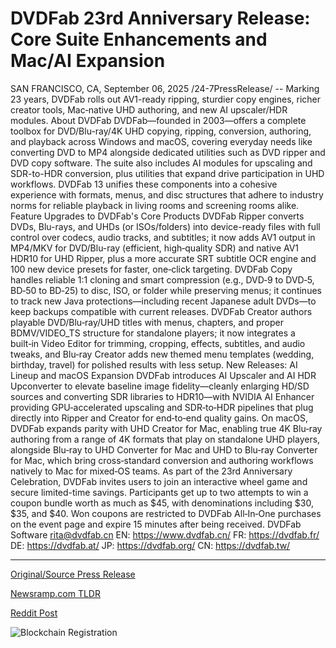 # DVDFab 23rd Anniversary Release: Core Suite Enhancements and Mac/AI Expansion

SAN FRANCISCO, CA, September 06, 2025 /24-7PressRelease/ -- Marking 23 years, DVDFab rolls out AV1-ready ripping, sturdier copy engines, richer creator tools, Mac‑native UHD authoring, and new AI upscaler/HDR modules.  About DVDFab  DVDFab—founded in 2003—offers a complete toolbox for DVD/Blu-ray/4K UHD copying, ripping, conversion, authoring, and playback across Windows and macOS, covering everyday needs like converting DVD to MP4 alongside dedicated utilities such as DVD ripper and DVD copy software. The suite also includes AI modules for upscaling and SDR-to-HDR conversion, plus utilities that expand drive participation in UHD workflows. DVDFab 13 unifies these components into a cohesive experience with formats, menus, and disc structures that adhere to industry norms for reliable playback in living rooms and screening rooms alike.  Feature Upgrades to DVDFab's Core Products  DVDFab Ripper converts DVDs, Blu-rays, and UHDs (or ISOs/folders) into device-ready files with full control over codecs, audio tracks, and subtitles; it now adds AV1 output in MP4/MKV for DVD/Blu-ray (efficient, high‑quality SDR) and native AV1 HDR10 for UHD Ripper, plus a more accurate SRT subtitle OCR engine and 100 new device presets for faster, one‑click targeting.   DVDFab Copy handles reliable 1:1 cloning and smart compression (e.g., DVD‑9 to DVD‑5, BD‑50 to BD‑25) to disc, ISO, or folder while preserving menus; it continues to track new Java protections—including recent Japanese adult DVDs—to keep backups compatible with current releases.   DVDFab Creator authors playable DVD/Blu‑ray/UHD titles with menus, chapters, and proper BDMV/VIDEO_TS structure for standalone players; it now integrates a built‑in Video Editor for trimming, cropping, effects, subtitles, and audio tweaks, and Blu‑ray Creator adds new themed menu templates (wedding, birthday, travel) for polished results with less setup.  New Releases: AI Lineup and macOS Expansion  DVDFab introduces AI Upscaler and AI HDR Upconverter to elevate baseline image fidelity—cleanly enlarging HD/SD sources and converting SDR libraries to HDR10—with NVIDIA AI Enhancer providing GPU‑accelerated upscaling and SDR‑to‑HDR pipelines that plug directly into Ripper and Creator for end‑to‑end quality gains.   On macOS, DVDFab expands parity with UHD Creator for Mac, enabling true 4K Blu‑ray authoring from a range of 4K formats that play on standalone UHD players, alongside Blu‑ray to UHD Converter for Mac and UHD to Blu‑ray Converter for Mac, which bring cross‑standard conversion and authoring workflows natively to Mac for mixed‑OS teams.  As part of the 23rd Anniversary Celebration, DVDFab invites users to join an interactive wheel game and secure limited-time savings. Participants get up to two attempts to win a coupon bundle worth as much as $45, with denominations including $30, $35, and $40. Won coupons are restricted to DVDFab All‑In‑One purchases on the event page and expire 15 minutes after being received.  DVDFab Software rita@dvdfab.cn EN: https://www.dvdfab.cn/ FR: https://dvdfab.fr/ DE: https://dvdfab.at/ JP: https://dvdfab.org/ CN: https://dvdfab.tw/ 

---

[Original/Source Press Release](https://www.24-7pressrelease.com/press-release/526489/dvdfab-23rd-anniversary-release-core-suite-enhancements-and-macai-expansion)
                    

[Newsramp.com TLDR](https://newsramp.com/curated-news/dvdfab-marks-23-years-with-ai-upscaling-av1-ripping-mac-uhd-tools/9f026c611d8ae1621b8e6dc156867b26) 

 



[Reddit Post](https://www.reddit.com/r/newsramp/comments/1n9taa8/dvdfab_marks_23_years_with_ai_upscaling_av1/) 



![Blockchain Registration](https://cdn.newsramp.app/24-7PressRelease/qrcode/259/6/yarnT5sh.webp)